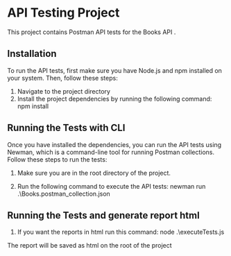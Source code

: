 # API Testing Project

This project contains Postman API tests for the Books API .

## Installation

To run the API tests, first make sure you have Node.js and npm installed on your system. Then, follow these steps:

1. Navigate to the project directory
2. Install the project dependencies by running the following command: npm install

## Running the Tests with CLI

Once you have installed the dependencies, you can run the API tests using Newman, which is a command-line tool for running Postman collections. Follow these steps to run the tests:

1. Make sure you are in the root directory of the project.

2. Run the following command to execute the API tests: newman run .\Books.postman_collection.json

## Running the Tests and generate report html

1. If you want the reports in html run this command: node .\executeTests.js

The report will be saved as html on the root of the project
